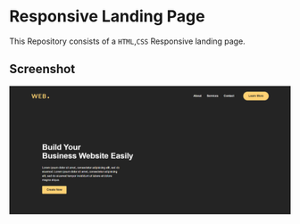 # Responsive Landing Page

This Repository consists of a `HTML`,`CSS` Responsive landing page.
## Screenshot

<img src="Screenshot.png" alt="screenshot" />
